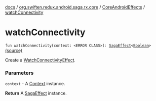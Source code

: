 [docs](../../index.md) / [org.swiften.redux.android.saga.rx.core](../index.md) / [CoreAndroidEffects](index.md) / [watchConnectivity](./watch-connectivity.md)

# watchConnectivity

`fun watchConnectivity(context: <ERROR CLASS>): `[`SagaEffect`](../../org.swiften.redux.saga.common/-saga-effect/index.md)`<`[`Boolean`](https://kotlinlang.org/api/latest/jvm/stdlib/kotlin/-boolean/index.html)`>` [(source)](https://github.com/protoman92/KotlinRedux/tree/master/android/android-saga/src/main/java/org/swiften/redux/android/saga/rx/core/CoreAndroidEffects.kt#L20)

Create a [WatchConnectivityEffect](../-watch-connectivity-effect/index.md).

### Parameters

`context` - A [Context](#) instance.

**Return**
A [SagaEffect](../../org.swiften.redux.saga.common/-saga-effect/index.md) instance.

